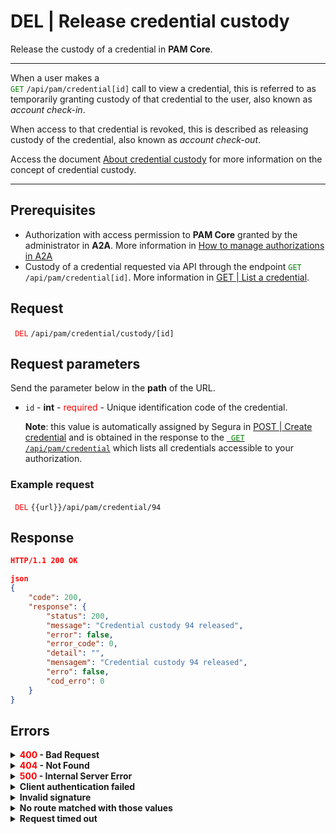 # DEL | Release credential custody

Release the custody of a credential in **PAM Core**.

***
When a user makes a <code><span style="color:green"> GET</code></span> `/api/pam/credential[id]` call to view a credential, this is referred to as temporarily granting custody of that credential to the user, also known as *account check-in*.

When access to that credential is revoked, this is described as releasing custody of the credential, also known as *account check-out*.

Access the document [About credential custody](/v4/docs/pam-about-credential-custody) for more information on the concept of credential custody.
***


## Prerequisites
* Authorization with access permission to **PAM Core** granted by the administrator in **A2A**.
More information in [How to manage authorizations in A2A](/v4/docs/how-to-manage-authorizations-in-a2a)
* Custody of a credential requested via API through the endpoint <code><span style="color:green">GET</code></span> `/api/pam/credential[id]`.
More information in [GET | List a credential](/v4/docs/api-get-list-a-credential).

## Request

 <code><span style="color:red"> DEL</code></span> `/api/pam/credential/custody/[id]`

## Request parameters

Send the parameter below in the <b>path</b> of the URL.

* <code>id</code> - <b>int</b> - <span style="color:red">required</span> - Unique identification code of the credential.
    <p><b>Note</b>: this value is automatically assigned by Segura in <a href="/v4/docs/api-post-create-credential">POST | Create credential</a> and is obtained in the response to the <a href="/v4/docs/api-get-list-all-credentials"><code><span style="color:green"> GET</code></span> <code>/api/pam/credential</code></a> which lists all credentials accessible to your authorization. 
    
### Example request

<code><span style="color:red"> DEL</code></span> `{{url}}/api/pam/credential/94`

## Response

```json
HTTP/1.1 200 OK
```

 
```json
json
{
    "code": 200,
    "response": {
        "status": 200,
        "message": "Credential custody 94 released",
        "error": false,
        "error_code": 0,
        "detail": "",
        "mensagem": "Credential custody 94 released",
        "erro": false,
        "cod_erro": 0
    }
}
```


## Errors

<details>
<summary><b><span style="color:red">400</span> - Bad Request</b></summary>
 
* * *
    
<b>Message: "1007: Credential not found"</b><br>

<p><b>Possible cause</b>: the credential wasn’t found.<br>
        
<b>Solution</b>: check the value for the <code>id</code> and resend the request.</p>
    
 ***
    
 <p><b>Message: "1008: Credential inactive"</b>
<p><b>Possible cause</b>: the credential is inactive.<br></p>
<b>Solution</b>: enable the credential through the endpoint <code><span style="color:blue"> PUT</code></span> <code>/api/pam/credential/[id]</code> and resend the request.
    
***
    
<b>Message: "1009: No access to credential"</b><br>

<p><b>Possible cause</b>: you’re not authorized to access the credential.<br>
        
<b>Solution</b>: ask the administrator to check your permission to access the credential.</p>
    
***


<br><b>Mensagem: "1018: The credential is not in the user custody"</b>

<p><b>Possible cause</b>: the user doesn't have the custody of the credential.<br>
        
<b>Solution</b>: access the credential throught the endpoint endpoint <code><span style="color:green"> GET</code></span> <code>/iso/pam/credential[id]</code> and after the success of this call, resend the request.</p>
***
    
<b>Message: "1039: Without PAM Configuration Access permission"</b>  
<br><b>Possible cause</b>: your authorization doesn’t have permission to disable a device.</p>

<b>Solution</b>: ask the administrator to check your <b>read and write</b> permission to <b>PAM Core</b> resources in <b>A2A</b>.


***
</details>


<details>
<summary><b><span style="color:red">404</span> - Not Found</b></summary>

***
<b>Message: "Resource sub not found"</b><br>

<p><b>Possible cause</b>: the URL or the requested resource isn’t correct.<br>
        
<b>Solution</b>: check the URL and make sure the parameter is correct.</p>
* * *
</details>


<details>
 
<summary><b><span style="color:red">500</span> - Internal Server Error</b></summary>

***
    
<b>Message: "Unexpected error."</b><br>
 
<p><b>Possible cause</b>: the error is in the Segura server.<br>
        
<b>Solution</b>: contact the support team for more information.</p>

***

<b>Message: "You are not authorized to access this resource."</b>

<p><b>Possible cause</b>: you don’t have the authorization to access this resource.<br>
        
<b>Solution</b>: ask the administrator to check your permission to access the <b>PAM Core</b> resources in <b>A2A</b>.</p>

* * *
 </details>   

  

<details>
<summary><b>Client authentication failed</b></summary>

*** 
   
<b>Message: "Client authentication failed."</b>
<p><b>Possible cause</b>: failure in your application authentication with the Segura server. <br>
        
<b>Solution</b>: check the authentication parameters such as <code>Access Token URL</code>, <code>Client ID</code> e <code>Client secret</code> and request a new access token.</p>
 
* * *   
</details>
     
  

<details>
<summary><b>Invalid signature</b></summary>

*** 
    
<b>Message: "Invalid signature"</b>
    
<p><b>Possible cause</b>: failure in recognizing the URL of the client application.
        
<b>Solution</b>: check the URL of the client application and resent the request.</p>

* * * 
</details>
     

<details>
    <summary><b>No route matched with those values</b></summary>
    
***   
    
<b>Message: "No route matched with those values."</b>
   <p><b>Possible cause</b>: the authorization header is missing in the API request.<br>
        
  <b>Solution</b>: request a new access token.</p>
   
 * * *
</details>
 

<details>
    <summary><b> Request timed out</b></summary>
    
***
    
<b>Message: "Request timed out."</b>
<p><b>Possible cause</b>: the request time has expired.<br>
        
<b>Solution</b>: check the connectivity between the source of the request and the Segura server.</p>
</details>